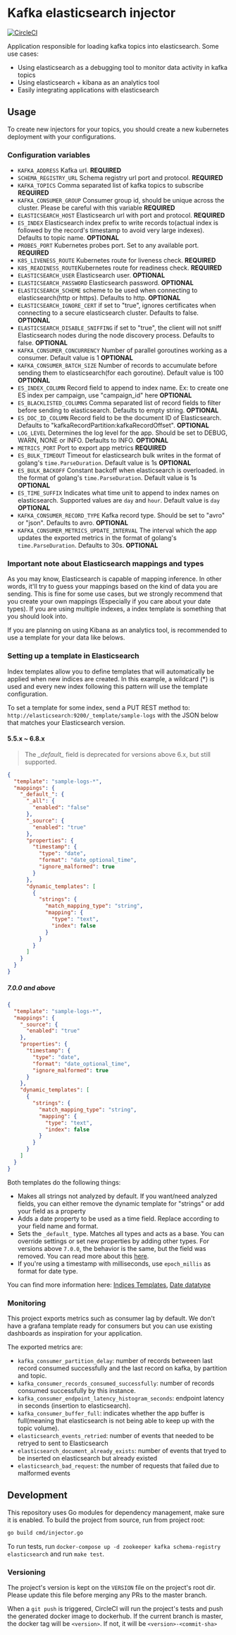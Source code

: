 # Kafka elasticsearch injector
[![CircleCI](https://circleci.com/gh/inloco/kafka-elasticsearch-injector.svg?style=svg&circle-token=9b8a15af1d6bd1fde69dc0fbc37ff191f4c95473)](https://circleci.com/gh/inloco/kafka-elasticsearch-injector)

Application responsible for loading kafka topics into elasticsearch. Some use cases:

- Using elasticsearch as a debugging tool to monitor data activity in kafka topics
- Using elasticsearch + kibana as an analytics tool
- Easily integrating applications with elasticsearch

## Usage

To create new injectors for your topics, you should create a new kubernetes deployment with your configurations.

### Configuration variables
- `KAFKA_ADDRESS` Kafka url. **REQUIRED**
- `SCHEMA_REGISTRY_URL` Schema registry url port and protocol. **REQUIRED**
- `KAFKA_TOPICS` Comma separated list of kafka topics to subscribe **REQUIRED**
- `KAFKA_CONSUMER_GROUP` Consumer group id, should be unique across the cluster. Please be careful with this variable **REQUIRED**
- `ELASTICSEARCH_HOST` Elasticsearch url with port and protocol. **REQUIRED**
- `ES_INDEX` Elasticsearch index prefix to write records to(actual index is followed by the record's timestamp to avoid very large indexes). Defaults to topic name. **OPTIONAL**
- `PROBES_PORT` Kubernetes probes port. Set to any available port. **REQUIRED**
- `K8S_LIVENESS_ROUTE` Kubernetes route for liveness check. **REQUIRED**
- `K8S_READINESS_ROUTE`Kubernetes route for readiness check. **REQUIRED**
- `ELASTICSEARCH_USER` Elasticsearch user. **OPTIONAL**
- `ELASTICSEARCH_PASSWORD` Elasticsearch password. **OPTIONAL**
- `ELASTICSEARCH_SCHEME` scheme to be used when connecting to elasticsearch(http or https). Defaults to http. **OPTIONAL**
- `ELASTICSEARCH_IGNORE_CERT` if set to "true", ignores certificates when connecting to a secure elasticsearch cluster. Defaults to false. **OPTIONAL**
- `ELASTICSEARCH_DISABLE_SNIFFING` if set to "true", the client will not sniff Elasticsearch nodes during the node discovery process. Defaults to false. **OPTIONAL**
- `KAFKA_CONSUMER_CONCURRENCY` Number of parallel goroutines working as a consumer. Default value is 1 **OPTIONAL**
- `KAFKA_CONSUMER_BATCH_SIZE` Number of records to accumulate before sending them to elasticsearch(for each goroutine). Default value is 100 **OPTIONAL**
- `ES_INDEX_COLUMN` Record field to append to index name. Ex: to create one ES index per campaign, use "campaign_id" here **OPTIONAL**
- `ES_BLACKLISTED_COLUMNS` Comma separated list of record fields to filter before sending to elasticsearch. Defaults to empty string. **OPTIONAL**
- `ES_DOC_ID_COLUMN` Record field to be the document ID of Elasticsearch. Defaults to "kafkaRecordPartition:kafkaRecordOffset". **OPTIONAL**
- `LOG_LEVEL` Determines the log level for the app. Should be set to DEBUG, WARN, NONE or INFO. Defaults to INFO. **OPTIONAL**
- `METRICS_PORT` Port to export app metrics **REQUIRED**
- `ES_BULK_TIMEOUT` Timeout for elasticsearch bulk writes in the format of golang's `time.ParseDuration`. Default value is 1s **OPTIONAL**
- `ES_BULK_BACKOFF` Constant backoff when elasticsearch is overloaded. in the format of golang's `time.ParseDuration`. Default value is 1s **OPTIONAL**
- `ES_TIME_SUFFIX` Indicates what time unit to append to index names on elasticsearch. Supported values are `day` and `hour`. Default value is `day` **OPTIONAL**
- `KAFKA_CONSUMER_RECORD_TYPE` Kafka record type. Should be set to "avro" or "json". Defaults to avro. **OPTIONAL**
- `KAFKA_CONSUMER_METRICS_UPDATE_INTERVAL` The interval which the app updates the exported metrics in the format of golang's `time.ParseDuration`. Defaults to 30s. **OPTIONAL**

### Important note about Elasticsearch mappings and types

As you may know, Elasticsearch is capable of mapping inference. In other words, it'll try to guess
your mappings based on the kind of data you are sending. This is fine for some use cases, but we
strongly recommend that you create your own mappings (Especially if you care about your date
types). If you are using multiple indexes, a index template is something that you should look into.

If you are planning on using Kibana as an analytics tool, is recommended to use a template for your data like belows.

### Setting up a template in Elasticsearch

Index templates allow you to define templates that will automatically be applied when new indices are created. In this
example, a wildcard (*) is used and every new index following this pattern will use the template configuration.

To set a template for some index, send a PUT REST method to: ```http://elasticsearch:9200/_template/sample-logs``` with
the JSON below that matches your Elasticsearch version.

#### 5.5.x ~ 6.8.x

> The _\_default\__ field is deprecated for versions above 6.x, but still supported.

```json
{
  "template": "sample-logs-*",
  "mappings": {
    "_default_": {
      "_all": {
        "enabled": "false"
      },
      "_source": {
        "enabled": "true"
      },
      "properties": {
        "timestamp": {
          "type": "date",
          "format": "date_optional_time",
          "ignore_malformed": true
        }
      },
      "dynamic_templates": [
        {
          "strings": {
            "match_mapping_type": "string",
            "mapping": {
              "type": "text",
              "index": false
            }
          }
        }
      ]
    }
  }
}
```

##### 7.0.0 and above
```json
{
  "template": "sample-logs-*",
  "mappings": {
    "_source": {
      "enabled": "true"
    },
    "properties": {
      "timestamp": {
        "type": "date",
        "format": "date_optional_time",
        "ignore_malformed": true
      }
    },
    "dynamic_templates": [
      {
        "strings": {
          "match_mapping_type": "string",
          "mapping": {
            "type": "text",
            "index": false
          }
        }
      }
    ]
  }
}
```

Both templates do the following things:

- Makes all strings not analyzed by default. If you want/need analyzed fields, you can either remove
  the dynamic template for "strings" or add your field as a property
- Adds a date property to be used as a time field. Replace according to your field name and format.
- Sets the `_default_` type. Matches all types and acts as a base. You can override settings or set
  new properties by adding other types. For versions above `7.0.0`, the behavior is the same, but the 
  field was removed. You can read more about this [here][removal_of_mapping_types].
- If you're using a timestamp with milliseconds, use ```epoch_millis``` as format for date type.

You can find more information here: [Indices Templates][indices_templates], [Date datatype][date_datatype]

### Monitoring

This project exports metrics such as consumer lag by default. We don't have a grafana template ready for consumers but you can use existing
dashboards as inspiration for your application.

The exported metrics are:
- `kafka_consumer_partition_delay`: number of records betweeen last record consumed successfully and the last record on kafka, by partition and topic.
- `kafka_consumer_records_consumed_successfully`: number of records consumed successfully by this instance.
- `kafka_consumer_endpoint_latency_histogram_seconds`: endpoint latency in seconds (insertion to elasticsearch).
- `kafka_consumer_buffer_full`: indicates whether the app buffer is full(meaning that elasticsearch is not being able to keep up with the topic volume).
- `elasticsearch_events_retried`: number of events that needed to be retryed to sent to Elasticsearch
- `elasticsearch_document_already_exists`: number of events that tryed to be inserted on elasticsearch but already existed
- `elasticsearch_bad_request`: the number of requests that failed due to malformed events

## Development

This repository uses Go modules for dependency management, make sure it is enabled.
To build the project from source, run from project root:
```bash
go build cmd/injector.go
```

To run tests, run `docker-compose up -d zookeeper kafka schema-registry elasticsearch` and run `make test`. 

### Versioning

The project's version is kept on the `VERSION` file on the project's root dir. 
Please update this file before merging any PRs to the master branch.

When a `git push` is triggered, CircleCI will run the project's tests and push the generated docker image to dockerhub.
If the current branch is master, the docker tag will be `<version>`. If not, it will be `<version>-<commit-sha>`

[indices_templates]: https://www.elastic.co/guide/en/elasticsearch/reference/current/indices-templates.html
[date_datatype]: https://www.elastic.co/guide/en/elasticsearch/reference/current/date.html
[removal_of_mapping_types]: https://www.elastic.co/guide/en/elasticsearch/reference/current/removal-of-types.html
